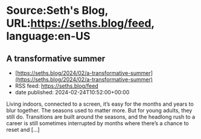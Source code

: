 # Source:Seth's Blog, URL:https://seths.blog/feed, language:en-US

## A transformative summer
 - [https://seths.blog/2024/02/a-transformative-summer](https://seths.blog/2024/02/a-transformative-summer)
 - RSS feed: https://seths.blog/feed
 - date published: 2024-02-24T10:52:00+00:00

Living indoors, connected to a screen, it&#8217;s easy for the months and years to blur together. The seasons used to matter more. But for young adults, they still do. Transitions are built around the seasons, and the headlong rush to a career is still sometimes interrupted by months where there&#8217;s a chance to reset and [&#8230;]

